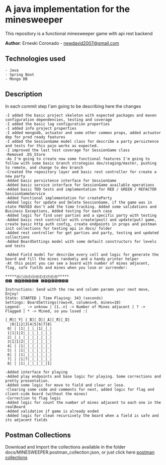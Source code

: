 # A java implementation for the minesweeper

This repository is a functional minesweeper game with api rest backend

**Author**: Erneski Coronado  - newdavid2007@gmail.com

## Technologies used

    - Java
    - Spring Boot
    - Mongo DB
    


## Description

In each commit step I'am going to be describing here the changes

    -I added the basic project skeleton with expected packages and maven configuration dependencies, testing and coverage
    -I added the basic log configuration properties
    -I added info project properties
    -I added mongodb, actuator and some other common props, added actuator dep for prod ready features
    -I added the SessionGame model class for describe a party persistence and tests for this pojo works as expected.
    -I improved the last test coverage for SessionGame class
    -Removed .DS_Store
    -As I'm going to create now some functional features I'm going to follow with some basic branch strategies dev/staging/master, pushing to remote, and change to dev branch 
    -Created the repository layer and basic rest controller for create a new party
    -Added basic persistence interface for SessionGame
    -Added basic service interface for SessionGame available operations
    -Added basic TDD tests and implementation for RED / GREEN / REFACTOR SessionGameService
    -Added functional implementation for createParty
    -Added logic for update and Delete SessionGame, if the game was in state PAUSED don't add the time tracking. Added some validations and Business Exceptions, Added testing for each case
    -Added logic for find user parties and a specific party with testing
    -Added basic rest controller with create(post) and update(put) game, create basic http auth config, create endpoints in props and postman init collections for testing api in docs/ folder
    -Added rest controller for get parties and party, testing and updated collections
    -Added BoardSettings model with some default constructors for levels and tests
    
    -Added Field model for describe every cell and logic for generate the board and fill the mines randomly and a handy printer helper
    -At this point you can see a board with number of mines adjacent, flag, safe fields and mines when you lose or surrender:  
    
	*****ⓂⒾⓃⒺⓈⓌⒺⒺⓅⒺⓇ*****
	🅱🆈 🅴🆁🅽🅴🆂🅺🅸 🅲🅾🆁🅾🅽🅰🅳🅾
	
	Instructions: Send with the row and column params your next move, Enjoy!
	State: STARTED | Time Playing: 343 (seconds)
	Settings: BoardSettings(rows=9, columns=9, mines=10)
	Legend: _ -> unknow | [1..n] -> Number of Mines adjacent | ? -> Flagged | * -> Mined, so you losed :(
	
	[̲̅M][̲̅Y] [̲̅B][̲̅O][̲̅A][̲̅R][̲̅D]
	  |0|1|2|3|4|5|6|7|8|
	 0| | |1|_|_|_|1|_|_|
	 1|1|1|2|_|_|_|_|_|_|
	 2|_|_|_|_|_|_|_|_|_|
	 3|1|1|2|_|_|_|_|_|_|
	 4| | |1|_|_|_|_|_|_|
	 5| | |1|_|_|_|_|_|_|
	 6| | |1|_|_|_|_|_|_|
	 7| | |1|?|_|_|_|_|_|
	 8| | |1|_|_|_|_|_|1|
		
	-Added interface for playing
	-Added play endpoints and base logic for playing. Some corrections and pretty presentation.
	-Added some logic for move to field and clear or lose.
	-Clearing some code and comments for next, added logic for flag and client-side board (without the mines)
	-Correction to flag logic
	-Added logic for count the number of mines adjacent to each one in the realBoard
	-Added validation if game is already ended
	-Added logic for clean recursively the board when a field is safe and its adjacent fields

   
## Postman Collections

Download and Import the collections available in the folder docs/MINESWEEPER.postman_collection.json, or just click here [postman collections](docs/MINESWEEPER.postman_collection.json)
